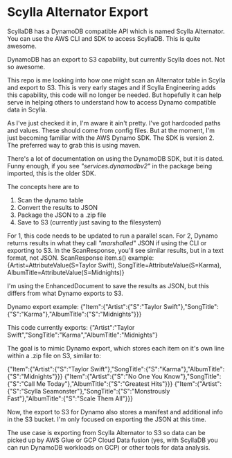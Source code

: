 # Scylla Alternator Export

ScyllaDB has a DynamoDB compatible API which is named Scylla Alternator. You can use the AWS CLI and SDK to access ScyllaDB. This is quite awesome.

DynamoDB has an export to S3 capability, but currently Scylla does not. Not so awesome.

This repo is me looking into how one might scan an Alternator table in Scylla and export to S3. This is very early stages and if Scylla Engineering adds this capability, this code will no longer be needed. But hopefully it can help serve in helping others to understand how to access Dynamo compatible data in Scylla.

As I've just checked it in, I'm aware it ain't pretty. I've got hardcoded paths and values. These should come from config files.  But at the moment, I'm just becoming familiar with the AWS Dynamo SDK.  The SDK is version 2. The preferred way to grab this is using maven.  

There's a lot of documentation on using the DynamoDB SDK, but it is dated.  Funny enough, if you see _"services.dynamodbv2"_ in the package being imported, this is the older SDK.

The concepts here are to
1. Scan the dynamo table
2. Convert the results to JSON
3. Package the JSON to a .zip file
4. Save to S3  (currently just saving to the filesystem)

For 1, this code needs to be updated to run a parallel scan.
For 2, Dynamo returns results in what they call _"marshalled"_ JSON if using the CLI or exporting to S3.  In the ScanResponse, you'll see similar results, but in a text format, not JSON. 
ScanResponse item.s() example:
{Artist=AttributeValue(S=Taylor Swift), SongTitle=AttributeValue(S=Karma), AlbumTitle=AttributeValue(S=Midnights)}

 I'm using the EnhancedDocument to save the results as JSON, but this differs from what Dynamo exports to S3.

Dynamo export example: 
{"Item":{"Artist":{"S":"Taylor Swift"},"SongTitle":{"S":"Karma"},"AlbumTitle":{"S":"Midnights"}}}

This code currently exports: 
{"Artist":"Taylor Swift","SongTitle":"Karma","AlbumTitle":"Midnights"}

The goal is to mimic Dynamo export, which stores each item on it's own line within a .zip file on S3, similar to:

{"Item":{"Artist":{"S":"Taylor Swift"},"SongTitle":{"S":"Karma"},"AlbumTitle":{"S":"Midnights"}}}
{"Item":{"Artist":{"S":"No One You Know"},"SongTitle":{"S":"Call Me Today"},"AlbumTitle":{"S":"Greatest Hits"}}}
{"Item":{"Artist":{"S":"Scylla Seamonster"},"SongTitle":{"S":"Monstrously Fast"},"AlbumTitle":{"S":"Scale Them All"}}}

Now, the export to S3 for Dynamo also stores a manifest and additional info in the S3 bucket. I'm only focused on exporting the JSON at this time.

The use case is exporting from Scylla Alternator to S3 so data can be picked up by AWS Glue or GCP Cloud Data fusion (yes, with ScyllaDB you can run DynamoDB workloads on GCP) or other tools for data analysis. 

